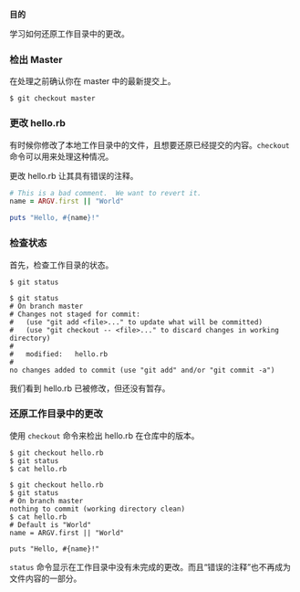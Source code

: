 **目的**

学习如何还原工作目录中的更改。

### 检出 Master

在处理之前确认你在 master 中的最新提交上。

```
$ git checkout master
```

### 更改 hello.rb

有时候你修改了本地工作目录中的文件，且想要还原已经提交的内容。`checkout` 命令可以用来处理这种情况。

更改 hello.rb 让其具有错误的注释。

```ruby
# This is a bad comment.  We want to revert it.
name = ARGV.first || "World"

puts "Hello, #{name}!"
```

### 检查状态

首先，检查工作目录的状态。

```
$ git status
```

```
$ git status
# On branch master
# Changes not staged for commit:
#   (use "git add <file>..." to update what will be committed)
#   (use "git checkout -- <file>..." to discard changes in working directory)
#
#   modified:   hello.rb
#
no changes added to commit (use "git add" and/or "git commit -a")
```

我们看到 hello.rb 已被修改，但还没有暂存。

### 还原工作目录中的更改

使用 `checkout` 命令来检出 hello.rb 在仓库中的版本。

```
$ git checkout hello.rb
$ git status
$ cat hello.rb
```

```
$ git checkout hello.rb
$ git status
# On branch master
nothing to commit (working directory clean)
$ cat hello.rb
# Default is "World"
name = ARGV.first || "World"

puts "Hello, #{name}!"
```

`status` 命令显示在工作目录中没有未完成的更改。而且“错误的注释”也不再成为文件内容的一部分。